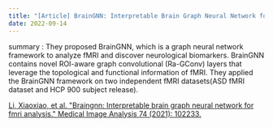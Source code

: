 ```yaml
---
title: "[Article] BrainGNN: Interpretable Brain Graph Neural Network for fMRI Analysis."
date: 2022-09-14
---
```


summary : They proposed BrainGNN, which is a graph neural network framework to analyze fMRI and discover neurological biomarkers. BrainGNN contains novel ROI-aware graph convolutional (Ra-GConv) layers that leverage the topological and functional information of fMRI. They applied the BrainGNN framework on two independent fMRI datasets(ASD fMRI dataset and HCP 900 subject release). 

[Li, Xiaoxiao, et al. "Braingnn: Interpretable brain graph neural network for fmri analysis." Medical Image Analysis 74 (2021): 102233.
](https://www.sciencedirect.com/science/article/pii/S1361841521002784#!)
